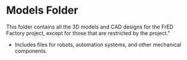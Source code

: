 # Models Folder

This folder contains all the 3D models and CAD designs for the FrED Factory project, except for those that are restricted by the project."

- Includes files for robots, automation systems, and other mechanical components.